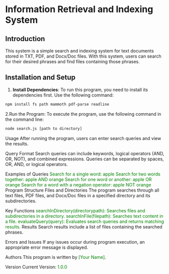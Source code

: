<!-- Information Retrieval and Indexing System README -->

# Information Retrieval and Indexing System

## Introduction
This system is a simple search and indexing system for text documents stored in TXT, PDF, and Docx/Doc files. With this system, users can search for their desired phrases and find files containing those phrases.

## Installation and Setup
1. **Install Dependencies**: To run this program, you need to install its dependencies first. Use the following command:
 
  ```bash
 npm install fs path mammoth pdf-parse readline


```

2.Run the Program: To execute the program, use the following command in the command line:

```bash
node search.js [path to directory]
```
Usage
After running the program, users can enter search queries and view the results.

Query Format
Search queries can include keywords, logical operators (AND, OR, NOT), and combined expressions. Queries can be separated by spaces, OR, AND, or logical operators.

Examples of Queries
<span style="color:green">Search for a single word: apple</span>
<span style="color:green">Search for two words together: apple AND orange</span>
<span style="color:green">Search for one word or another: apple OR orange</span>
<span style="color:green">Search for a word with a negation operator: apple NOT orange</span>
Program Structure
Files and Directories
The program searches through all text files, PDF files, and Docx/Doc files in a specified directory and its subdirectories.

Key Functions
<span style="color:green">searchInDirectory(directorypath): Searches files and subdirectories in a directory.</span>
<span style="color:green">searchInFile(filepath): Searches text content in a file.</span>
<span style="color:green">evaluateQuery(query): Evaluates search queries and returns matching results.</span>
Results
Search results include a list of files containing the searched phrases.

Errors and Issues
If any issues occur during program execution, an appropriate error message is displayed.

Authors
This program is written by <span style="color:green">[Your Name]</span>.

Version
Current Version: <span style="color:green">1.0.0</span>
